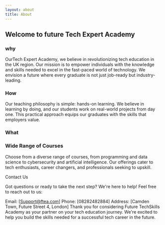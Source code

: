 ```yaml
---
layout: about
title: About
---
```


## Welcome to future Tech Expert Academy 

### why 
OurTech Expert Academy, we believe in revolutionizing tech education in the UK region. Our mission is to empower individuals with the knowledge and skills needed to excel in the fast-paced world of technology. We envision a future where every graduate is not just job-ready but industry-leading.


### How 
Our teaching philosophy is simple: hands-on learning. We believe in learning by doing, and our students work on real-world projects from day one. This practical approach equips our graduates with the skills that employers value.


### What 

### Wide Range of Courses

Choose from a diverse range of courses, from programming and data science to cybersecurity and artificial intelligence. Our offerings cater to tech enthusiasts, career changers, and professionals seeking to upskill.

Contact Us

Got questions or ready to take the next step? We're here to help! Feel free to reach out to us:

Email: [Support@ftea.com]
Phone: [08282482884]
Address: [Camden Town, Future Street 4, London]
Thank you for considering Future TechSkills Academy as your partner on your tech education journey. We're excited to help you build the skills needed for a successful tech career in the future.





